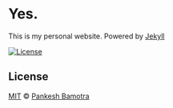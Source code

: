 # Yes.

This is my personal website. Powered by [Jekyll](https://jekyllrb.com/)

[![License](https://img.shields.io/github/license/mashape/apistatus.svg)](https://github.com/rafaell-lycan/rafaell-lycan.com/blob/master/LICENSE)

## License

[MIT](LICENSE) &copy; [Pankesh Bamotra](https://pankesh.com)